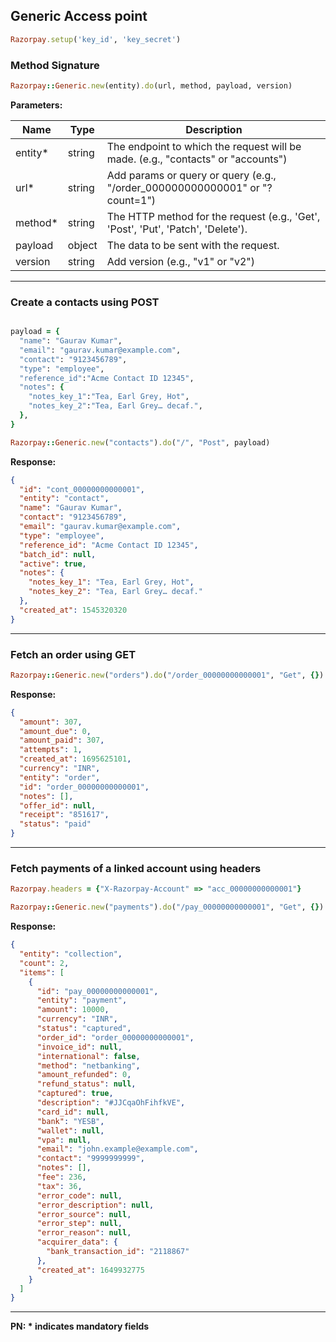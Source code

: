 ## Generic Access point


```rb
Razorpay.setup('key_id', 'key_secret')
```

### Method Signature
```rb
Razorpay::Generic.new(entity).do(url, method, payload, version)
```    

**Parameters:**

| Name          | Type        | Description                                 |
|---------------|-------------|---------------------------------------------|
| entity*       | string      | The endpoint to which the request will be made. (e.g., "contacts" or "accounts") |
| url*          | string      | Add params or query or query (e.g., "/order_000000000000001" or "?count=1") |
| method*       | string      | The HTTP method for the request (e.g., 'Get', 'Post', 'Put', 'Patch', 'Delete'). |
| payload          | object      | The data to be sent with the request.|
| version         | string    | Add version (e.g., "v1" or "v2") |

-------------------------------------------------------------------------------------------------------

### Create a contacts using POST

```rb

payload = {
  "name": "Gaurav Kumar",
  "email": "gaurav.kumar@example.com",
  "contact": "9123456789",
  "type": "employee",
  "reference_id":"Acme Contact ID 12345",
  "notes": {
    "notes_key_1":"Tea, Earl Grey, Hot",
    "notes_key_2":"Tea, Earl Grey… decaf.",
  },
}

Razorpay::Generic.new("contacts").do("/", "Post", payload)
```

**Response:**

```json
{
  "id": "cont_00000000000001",
  "entity": "contact",
  "name": "Gaurav Kumar",
  "contact": "9123456789",
  "email": "gaurav.kumar@example.com",
  "type": "employee",
  "reference_id": "Acme Contact ID 12345",
  "batch_id": null,
  "active": true,
  "notes": {
    "notes_key_1": "Tea, Earl Grey, Hot",
    "notes_key_2": "Tea, Earl Grey… decaf."
  },
  "created_at": 1545320320
}
```

-------------------------------------------------------------------------------------------------------

### Fetch an order using GET

```rb
Razorpay::Generic.new("orders").do("/order_00000000000001", "Get", {})
```

**Response:**

```json
{
  "amount": 307,
  "amount_due": 0,
  "amount_paid": 307,
  "attempts": 1,
  "created_at": 1695625101,
  "currency": "INR",
  "entity": "order",
  "id": "order_00000000000001",
  "notes": [],
  "offer_id": null,
  "receipt": "851617",
  "status": "paid"
}
```

-------------------------------------------------------------------------------------------------------

### Fetch payments of a linked account using headers

```rb
Razorpay.headers = {"X-Razorpay-Account" => "acc_00000000000001"}

Razorpay::Generic.new("payments").do("/pay_00000000000001", "Get", {})
```

**Response:**

```json
{
  "entity": "collection",
  "count": 2,
  "items": [
    {
      "id": "pay_00000000000001",
      "entity": "payment",
      "amount": 10000,
      "currency": "INR",
      "status": "captured",
      "order_id": "order_00000000000001",
      "invoice_id": null,
      "international": false,
      "method": "netbanking",
      "amount_refunded": 0,
      "refund_status": null,
      "captured": true,
      "description": "#JJCqaOhFihfkVE",
      "card_id": null,
      "bank": "YESB",
      "wallet": null,
      "vpa": null,
      "email": "john.example@example.com",
      "contact": "9999999999",
      "notes": [],
      "fee": 236,
      "tax": 36,
      "error_code": null,
      "error_description": null,
      "error_source": null,
      "error_step": null,
      "error_reason": null,
      "acquirer_data": {
        "bank_transaction_id": "2118867"
      },
      "created_at": 1649932775
    }
  ]
}
```

-------------------------------------------------------------------------------------------------------

**PN: * indicates mandatory fields**
<br>
<br>
